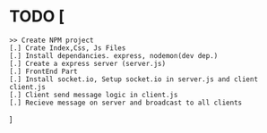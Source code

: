 # TODO [
    >> Create NPM project
    [.] Crate Index,Css, Js Files
    [.] Install dependancies. express, nodemon(dev dep.)
    [.] Create a express server (server.js)
    [.] FrontEnd Part
    [.] Install socket.io, Setup socket.io in server.js and client client.js
    [.] Client send message logic in client.js
    [.] Recieve message on server and broadcast to all clients
]